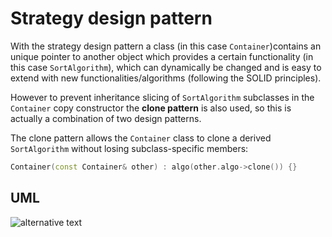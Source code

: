 # Strategy design pattern

With the strategy design pattern a class (in this case `Container`)contains an unique pointer to another object which provides a certain functionality (in this case `SortAlgorithm`), which can dynamically be changed and is easy to extend with new functionalities/algorithms (following the SOLID principles). 

However to prevent inheritance slicing of `SortAlgorithm` subclasses in the `Container` copy constructor the **clone pattern** is also used, so this is actually a combination of two design patterns.

The clone pattern allows the `Container` class to clone a derived `SortAlgorithm` without losing subclass-specific members:

```C++
Container(const Container& other) : algo(other.algo->clone()) {}
```
## UML

![alternative text](http://www.plantuml.com/plantuml/proxy?src=https://raw.githubusercontent.com/jonathan-daniel/ModernDesignPatterns/master/StrategyPattern/doc/strategy_diagram.txt&fmt=svg)